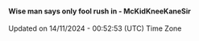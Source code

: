 #### Wise man says only fool rush in - McKidKneeKaneSir
Updated on 14/11/2024 - 00:52:53 (UTC) Time Zone
